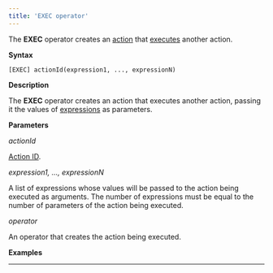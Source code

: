 ```yaml
---
title: 'EXEC operator'
---
```


The **EXEC** operator creates an [action](Actions.md) that [executes](Call_EXEC_.md) another action.

**Syntax**

    [EXEC] actionId(expression1, ..., expressionN)

**Description**

The **EXEC** operator creates an action that executes another action, passing it the values of [expressions](Expression.md) as parameters.

**Parameters**

*actionId*

[Action ID](IDs_1573053.html#IDs-propertyid). 

*expression1, ..., expressionN*

A list of expressions whose values will be passed to the action being executed as arguments. The number of expressions must be equal to the number of parameters of the action being executed.

*operator*

An operator that creates the action being executed.

**Examples**

************************************



  
